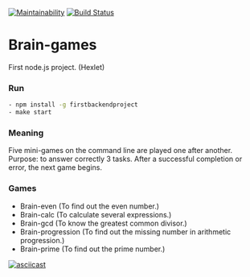 [![Maintainability](https://api.codeclimate.com/v1/badges/34f59cce5621251213dc/maintainability)](https://codeclimate.com/github/mom4uk/backend-project-lvl1/maintainability)
[![Build Status](https://travis-ci.org/mom4uk/backend-project-lvl1.svg?branch=master)](https://travis-ci.org/mom4uk/backend-project-lvl1)

# Brain-games
First node.js project. (Hexlet)

### Run
```bash
- npm install -g firstbackendproject
- make start
```
### Meaning
Five mini-games on the command line are played one after another. Purpose: to answer correctly 3 tasks. After a successful completion or error, the next game begins.

### Games 
- Brain-even (To find out the even number.)
- Brain-calc (To calculate several expressions.)
- Brain-gcd (To know the greatest common divisor.)
- Brain-progression (To find out the missing number in arithmetic progression.)
- Brain-prime (To find out the prime number.)

[![asciicast](https://asciinema.org/a/n69Qk9Mcxe4VRgkL99yG6SkGI.svg)](https://asciinema.org/a/n69Qk9Mcxe4VRgkL99yG6SkGI)
